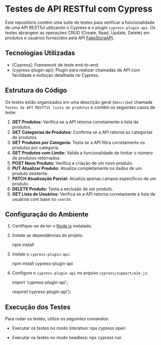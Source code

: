 # Testes de API RESTful com Cypress

Este repositório contém uma suite de testes para verificar a funcionalidade de uma API RESTful utilizando o Cypress e o plugin `cypress-plugin-api`. Os testes abrangem as operações CRUD (Create, Read, Update, Delete) em produtos e usuários fornecidos pela API [FakeStoreAPI](https://fakestoreapi.com/).

## Tecnologias Utilizadas

- [Cypress]: Framework de teste end-to-end.
- [cypress-plugin-api]: Plugin para realizar chamadas de API com facilidade e exibição detalhada no Cypress.

## Estrutura do Código

Os testes estão organizados em uma descrição geral (`describe`) chamada `Testes de API RESTful lista de produtos` e contêm os seguintes casos de teste:

1. **GET Produtos:** Verifica se a API retorna corretamente a lista de produtos.
2. **GET Categorias de Produtos:** Confirma se a API retorna as categorias de produtos.
3. **GET Produtos por Categoria:** Testa se a API filtra corretamente os produtos por categoria.
4. **GET Produtos com Limite:** Valida a funcionalidade de limitar o número de produtos retornados.
5. **POST Novo Produto:** Verifica a criação de um novo produto.
6. **PUT Atualizar Produto:** Atualiza completamente os dados de um produto existente.
7. **PATCH Atualização Parcial:** Atualiza apenas campos específicos de um produto.
8. **DELETE Produto:** Testa a exclusão de um produto.
9. **GET Lista de Usuários:** Verifica se a API retorna corretamente a lista de usuários com base no `userId`.

## Configuração do Ambiente

1. Certifique-se de ter o [Node.js](https://nodejs.org/) instalado.

2. Instale as dependências do projeto:

   npm install

3. Instale o `cypress-plugin-api`:

   npm install cypress-plugin-api


4. Configure o `cypress-plugin-api` no arquivo `cypress/support/e2e.js`:

   import 'cypress-plugin-api';

   require('cypress-plugin-api');

## Execução dos Testes

Para rodar os testes, utilize os seguintes comandos:

- Executar os testes no modo interativo:
  npx cypress open


- Executar os testes no modo headless:
  npx cypress run
